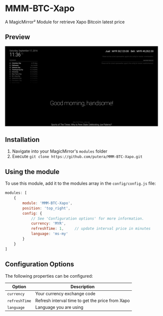 # MMM-BTC-Xapo
A MagicMirror² Module for retrieve Xapo Bitcoin latest price

## Preview
![preview](preview.png)

## Installation
1. Navigate into your MagicMirror's `modules` folder
2. Execute `git clone https://github.com/putera/MMM-BTC-Xapo.git`

## Using the module
To use this module, add it to the modules array in the `config/config.js` file:

```javascript
modules: [
    {
        module: 'MMM-BTC-Xapo',
        position: 'top_right',
        config: {
            // See 'Configuration options' for more information.
            currency: 'MYR',
            refreshTime: 1,     // update interval price in minutes
            language: 'ms-my'
        }
    }
]
```

## Configuration Options
The following properties can be configured:

| **Option** | **Description** |
| --- | --- |
| `currency` | Your currency exchange code |
| `refreshTime` | Refresh interval time to get the price from Xapo |
| `language` | Language you are using |
